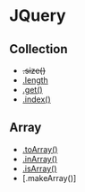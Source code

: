# JQuery
## Collection
- ~~.size()~~
- [.length](jq-size.html)
- [.get()](jq-get.html)
- [.index()](jq-index.html)

## Array
- [.toArray()](jq-to-array.html)
- [.inArray()](jq-in-array.html)
- [.isArray()](jq-is-array.html)
- [.makeArray()]